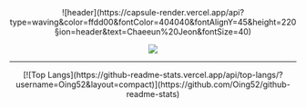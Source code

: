 <div align="center">
![header](https://capsule-render.vercel.app/api?type=waving&color=ffdd00&fontColor=404040&fontAlignY=45&height=220&section=header&text=Chaeeun%20Jeon&fontSize=40)

<a href="https://drive.google.com/file/d/1fb8LK5Zq72jGeF82CUQPsAtm1Reod3yS/view?usp=sharing"><img src="https://img.shields.io/badge/Portfolio-FECC00?style=flat-square&logo=checkmarx&logoColor=333333"/></a>
<hr />
[![Top Langs](https://github-readme-stats.vercel.app/api/top-langs/?username=Oing52&layout=compact)](https://github.com/Oing52/github-readme-stats)
</div>
